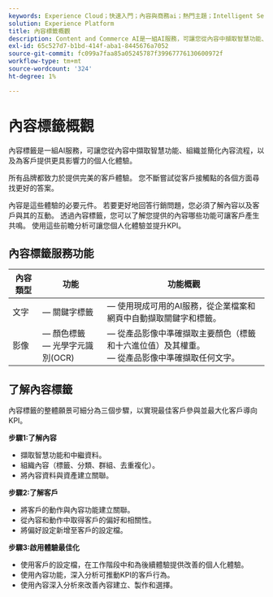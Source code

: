 ```yaml
---
keywords: Experience Cloud；快速入門；內容與商務ai；熱門主題；Intelligent Services;ccai
solution: Experience Platform
title: 內容標籤概觀
description: Content and Commerce AI是一組AI服務，可讓您從內容中擷取智慧功能、組織、簡化內容流程，以及為客戶提供更具影響力的個人化體驗。
exl-id: 65c527d7-b1bd-414f-aba1-8445676a7052
source-git-commit: fc099a7faa85a05245787f39967776130600972f
workflow-type: tm+mt
source-wordcount: '324'
ht-degree: 1%

---
```


# 內容標籤概觀

內容標籤是一組AI服務，可讓您從內容中擷取智慧功能、組織並簡化內容流程，以及為客戶提供更具影響力的個人化體驗。

所有品牌都致力於提供完美的客戶體驗。 您不斷嘗試從客戶接觸點的各個方面尋找更好的答案。

內容是這些體驗的必要元件。 若要更好地回答行銷問題，您必須了解內容以及客戶與其的互動。 透過內容標籤，您可以了解您提供的內容哪些功能可讓客戶產生共鳴。 使用這些前瞻分析可讓您個人化體驗並提升KPI。

## 內容標籤服務功能

| 內容類型 | 功能 | 功能概觀 |
| --- | --- | --- |
| 文字 |  — 關鍵字標籤 <br> |  — 使用現成可用的AI服務，從企業檔案和網頁中自動擷取關鍵字和標籤。 <br> |
| 影像 |  — 顏色標籤 <br>  — 光學字元識別(OCR) |  — 從產品影像中準確擷取主要顏色（標籤和十六進位值）及其權重。 <br>  — 從產品影像中準確擷取任何文字。 |

## 了解內容標籤

內容標籤的整體願景可細分為三個步驟，以實現最佳客戶參與並最大化客戶導向KPI。

**步驟1:了解內容**
- 擷取智慧功能和中繼資料。
- 組織內容（標籤、分類、群組、去重複化）。
- 將內容資料與資產建立關聯。

**步驟2:了解客戶**
- 將客戶的動作與內容功能建立關聯。
- 從內容和動作中取得客戶的偏好和相關性。
- 將偏好設定新增至客戶的設定檔。

**步驟3:啟用體驗最佳化**
- 使用客戶的設定檔，在工作階段中和為後續體驗提供改善的個人化體驗。
- 使用內容功能，深入分析可推動KPI的客戶行為。
- 使用內容深入分析來改善內容建立、製作和選擇。
